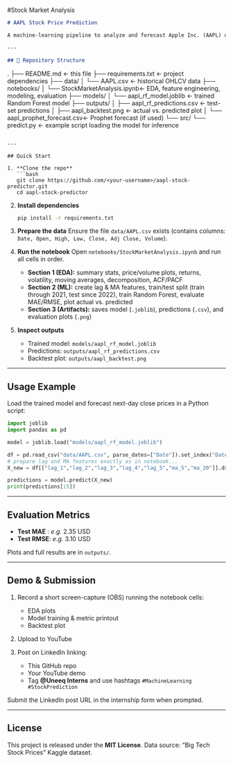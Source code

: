 #Stock Market Analysis
```markdown
# AAPL Stock Price Prediction

A machine-learning pipeline to analyze and forecast Apple Inc. (AAPL) daily closing prices using lagged features and a Random Forest regressor.

---

## 📂 Repository Structure

```

.
├── README.md                    ← this file
├── requirements.txt             ← project dependencies
├── data/
│   └── AAPL.csv                 ← historical OHLCV data
├── notebooks/
│   └── StockMarketAnalysis.ipynb← EDA, feature engineering, modeling, evaluation
├── models/
│   └── aapl\_rf\_model.joblib     ← trained Random Forest model
├── outputs/
│   ├── aapl\_rf\_predictions.csv  ← test-set predictions
│   ├── aapl\_backtest.png        ← actual vs. predicted plot
│   └── aapl\_prophet\_forecast.csv← Prophet forecast (if used)
└── src/
└── predict.py               ← example script loading the model for inference

````

---

## Quick Start

1. **Clone the repo**  
   ```bash
   git clone https://github.com/<your-username>/aapl-stock-predictor.git
   cd aapl-stock-predictor
````

2. **Install dependencies**

   ```bash
   pip install -r requirements.txt
   ```

3. **Prepare the data**
   Ensure the file `data/AAPL.csv` exists (contains columns: `Date, Open, High, Low, Close, Adj Close, Volume`).

4. **Run the notebook**
   Open `notebooks/StockMarketAnalysis.ipynb` and run all cells in order.

   * **Section 1 (EDA):** summary stats, price/volume plots, returns, volatility, moving averages, decomposition, ACF/PACF
   * **Section 2 (ML):** create lag & MA features, train/test split (train through 2021, test since 2022), train Random Forest, evaluate MAE/RMSE, plot actual vs. predicted
   * **Section 3 (Artifacts):** saves model (`.joblib`), predictions (`.csv`), and evaluation plots (`.png`)

5. **Inspect outputs**

   * Trained model: `models/aapl_rf_model.joblib`
   * Predictions:  `outputs/aapl_rf_predictions.csv`
   * Backtest plot: `outputs/aapl_backtest.png`

---

## Usage Example

Load the trained model and forecast next-day close prices in a Python script:

```python
import joblib
import pandas as pd

model = joblib.load("models/aapl_rf_model.joblib")

df = pd.read_csv("data/AAPL.csv", parse_dates=["Date"]).set_index("Date")
# prepare lag and MA features exactly as in notebook...
X_new = df[["lag_1","lag_2","lag_3","lag_4","lag_5","ma_5","ma_20"]].dropna()

predictions = model.predict(X_new)
print(predictions[:5])
```

---

## Evaluation Metrics

* **Test MAE** : *e.g.* 2.35 USD
* **Test RMSE**: *e.g.* 3.10 USD

Plots and full results are in `outputs/`.

---

## Demo & Submission

1. Record a short screen-capture (OBS) running the notebook cells:

   * EDA plots
   * Model training & metric printout
   * Backtest plot
2. Upload to YouTube
3. Post on LinkedIn linking:

   * This GitHub repo
   * Your YouTube demo
   * Tag **@Uneeq Interns** and use hashtags `#MachineLearning #StockPrediction`

Submit the LinkedIn post URL in the internship form when prompted.

---

## License

This project is released under the **MIT License**.
Data source: “Big Tech Stock Prices” Kaggle dataset.

```
```
